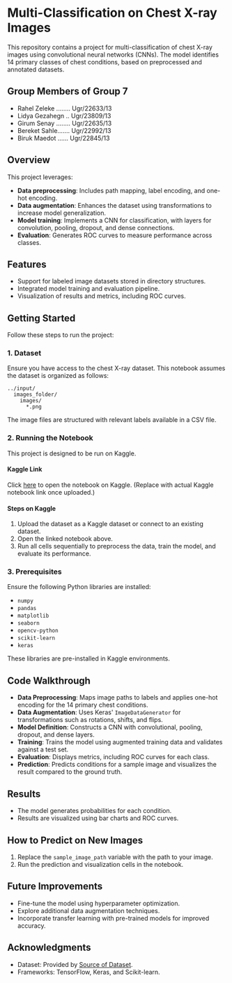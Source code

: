 # Multi-Classification on Chest X-ray Images

This repository contains a project for multi-classification of chest X-ray images using convolutional neural networks (CNNs). The model identifies 14 primary classes of chest conditions, based on preprocessed and annotated datasets.
## Group Members of **Group 7**
- Rahel Zeleke ........ Ugr/22633/13
- Lidya Gezahegn .. Ugr/23809/13
- Girum Senay ........ Ugr/22635/13
- Bereket Sahle....... Ugr/22992/13
- Biruk Maedot ...... Ugr/22845/13


## Overview
This project leverages:
- **Data preprocessing**: Includes path mapping, label encoding, and one-hot encoding.
- **Data augmentation**: Enhances the dataset using transformations to increase model generalization.
- **Model training**: Implements a CNN for classification, with layers for convolution, pooling, dropout, and dense connections.
- **Evaluation**: Generates ROC curves to measure performance across classes.

## Features
- Support for labeled image datasets stored in directory structures.
- Integrated model training and evaluation pipeline.
- Visualization of results and metrics, including ROC curves.

## Getting Started
Follow these steps to run the project:

### 1. Dataset
Ensure you have access to the chest X-ray dataset. This notebook assumes the dataset is organized as follows:
```
../input/
  images_folder/
    images/
      *.png
```
The image files are structured with relevant labels available in a CSV file.

### 2. Running the Notebook
This project is designed to be run on Kaggle.

#### Kaggle Link
Click [here](https://www.kaggle.com/code/girumsenay/multi-classification-on-chest-x-ray) to open the notebook on Kaggle. (Replace with actual Kaggle notebook link once uploaded.)

#### Steps on Kaggle
1. Upload the dataset as a Kaggle dataset or connect to an existing dataset.
2. Open the linked notebook above.
3. Run all cells sequentially to preprocess the data, train the model, and evaluate its performance.

### 3. Prerequisites
Ensure the following Python libraries are installed:
- `numpy`
- `pandas`
- `matplotlib`
- `seaborn`
- `opencv-python`
- `scikit-learn`
- `keras`

These libraries are pre-installed in Kaggle environments.

## Code Walkthrough
- **Data Preprocessing**: Maps image paths to labels and applies one-hot encoding for the 14 primary chest conditions.
- **Data Augmentation**: Uses Keras' `ImageDataGenerator` for transformations such as rotations, shifts, and flips.
- **Model Definition**: Constructs a CNN with convolutional, pooling, dropout, and dense layers.
- **Training**: Trains the model using augmented training data and validates against a test set.
- **Evaluation**: Displays metrics, including ROC curves for each class.
- **Prediction**: Predicts conditions for a sample image and visualizes the result compared to the ground truth.

## Results
- The model generates probabilities for each condition.
- Results are visualized using bar charts and ROC curves.

## How to Predict on New Images
1. Replace the `sample_image_path` variable with the path to your image.
2. Run the prediction and visualization cells in the notebook.

## Future Improvements
- Fine-tune the model using hyperparameter optimization.
- Explore additional data augmentation techniques.
- Incorporate transfer learning with pre-trained models for improved accuracy.

## Acknowledgments
- Dataset: Provided by [Source of Dataset](https://www.kaggle.com/datasets/nih-chest-xrays/data).
- Frameworks: TensorFlow, Keras, and Scikit-learn.

